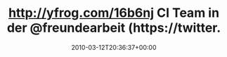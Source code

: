 ---
retweeted: false
source: <a href="http://twitter.com" rel="nofollow">Twitter Web Client</a>
entities:
  hashtags: []
  symbols: []
  user_mentions:
  - name: freundearbeit
    screen_name: freundearbeit
    indices:
    - '39'
    - '53'
    id_str: '51211984'
    id: '51211984'
  - name: Philip
    screen_name: PhilOnFire
    indices:
    - '60'
    - '71'
    id_str: '739681261'
    id: '739681261'
  urls: []
display_text_range:
- '0'
- '95'
favorite_count: '0'
id_str: '10388850189'
truncated: false
retweet_count: '0'
id: '10388850189'
created_at: Fri Mar 12 20:36:37 +0000 2010
favorited: false
full_text: http://yfrog.com/16b6nj CI Team in der [@freundearbeit](https://twitter.com/freundearbeit)
  - Der [@philonfire](https://twitter.com/philonfire) ist schonwieder müde...
lang: de
tags:
- pesos/twitter
date: '2010-03-12T20:36:37+00:00'
src: https://twitter.com/bascht/status/10388850189
original_url: https://twitter.com/bascht/status/10388850189
type: twitter_tweet
text: http://yfrog.com/16b6nj CI Team in der [@freundearbeit](https://twitter.com/freundearbeit)
  - Der [@philonfire](https://twitter.com/philonfire) ist schonwieder müde...
title: http://yfrog.com/16b6nj CI Team in der @freundearbeit (https://twitter.

---
